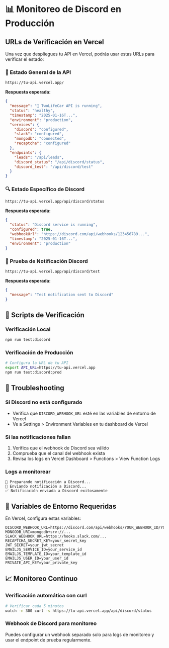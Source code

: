 # 📊 Monitoreo de Discord en Producción

## URLs de Verificación en Vercel

Una vez que despliegues tu API en Vercel, podrás usar estas URLs para verificar el estado:

### 🏥 Estado General de la API
```
https://tu-api.vercel.app/
```
**Respuesta esperada:**
```json
{
  "message": "🚗 TwoLifeCar API is running",
  "status": "healthy",
  "timestamp": "2025-01-16T...",
  "environment": "production",
  "services": {
    "discord": "configured",
    "slack": "configured", 
    "mongodb": "connected",
    "recaptcha": "configured"
  },
  "endpoints": {
    "leads": "/api/leads",
    "discord_status": "/api/discord/status",
    "discord_test": "/api/discord/test"
  }
}
```

### 🔍 Estado Específico de Discord
```
https://tu-api.vercel.app/api/discord/status
```
**Respuesta esperada:**
```json
{
  "status": "Discord service is running",
  "configured": true,
  "webhookUrl": "https://discord.com/api/webhooks/123456789...",
  "timestamp": "2025-01-16T...",
  "environment": "production"
}
```

### 🧪 Prueba de Notificación Discord
```
https://tu-api.vercel.app/api/discord/test
```
**Respuesta esperada:**
```json
{
  "message": "Test notification sent to Discord"
}
```

## 📝 Scripts de Verificación

### Verificación Local
```bash
npm run test:discord
```

### Verificación de Producción
```bash
# Configura la URL de tu API
export API_URL=https://tu-api.vercel.app
npm run test:discord:prod
```

## 🚨 Troubleshooting

### Si Discord no está configurado
- Verifica que `DISCORD_WEBHOOK_URL` esté en las variables de entorno de Vercel
- Ve a Settings > Environment Variables en tu dashboard de Vercel

### Si las notificaciones fallan
1. Verifica que el webhook de Discord sea válido
2. Comprueba que el canal del webhook exista
3. Revisa los logs en Vercel Dashboard > Functions > View Function Logs

### Logs a monitorear
```
📢 Preparando notificación a Discord...
📢 Enviando notificación a Discord...
✅ Notificación enviada a Discord exitosamente
```

## 🔧 Variables de Entorno Requeridas

En Vercel, configura estas variables:

```env
DISCORD_WEBHOOK_URL=https://discord.com/api/webhooks/YOUR_WEBHOOK_ID/YOUR_WEBHOOK_TOKEN
MONGODB_URI=mongodb+srv://...
SLACK_WEBHOOK_URL=https://hooks.slack.com/...
RECAPTCHA_SECRET_KEY=your_secret_key
JWT_SECRET=your_jwt_secret
EMAILJS_SERVICE_ID=your_service_id
EMAILJS_TEMPLATE_ID=your_template_id
EMAILJS_USER_ID=your_user_id
PRIVATE_API_KEY=your_private_key
```

## 📈 Monitoreo Continuo

### Verificación automática con curl
```bash
# Verificar cada 5 minutos
watch -n 300 curl -s https://tu-api.vercel.app/api/discord/status
```

### Webhook de Discord para monitoreo
Puedes configurar un webhook separado solo para logs de monitoreo y usar el endpoint de prueba regularmente.
